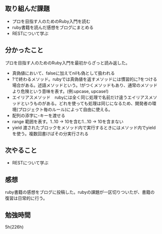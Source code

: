 ## 取り組んだ課題
- プロを目指す人のためのRuby入門を読む
- ruby書籍を読んだ感想をブログにまとめる
- RESTについて学ぶ
## 分かったこと
プロを目指す人のためのRuby入門を最初からざっと読み返した。
* 真偽値において、falseに加えてnilも偽として扱われる
* ?で終わるメソッド。rubyでは真偽値を返すメソッドには慣習的に?をつける場合がある。述語メソッドという。!がつくメソッドもあり、通常のメソッドより危険という意味を表す。(例:upcase, upcase!)
* エイリアスメソッド　rubyには全く同じ処理で名前だけ違うエイリアスメソッドというものがある。どれを使っても処理は同じになるため、開発者の環境(プロジェクト毎のルール)によって自由に使える。
* 配列の添字に-キーを渡せる
* range 範囲を表す。1..10 → 10を含む1...10 → 10を含まない
* yield 渡されたブロックをメソッド内で実行するときにはメソッド内でyieldを使う。複数回書けばその分実行される

## 次やること
- RESTについて学ぶ
## 感想
ruby書籍の感想をブログに投稿した。rubyの課題が一区切りついたが、書籍の復習は日常的に行う。
## 勉強時間
5h(226h)